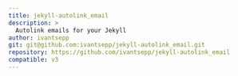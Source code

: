 ```yaml
---
title: jekyll-autolink_email
description: >
  Autolink emails for your Jekyll
author: ivantsepp
git: git@github.com:ivantsepp/jekyll-autolink_email.git
repository: https://github.com/ivantsepp/jekyll-autolink_email
compatible: v3
---
```

